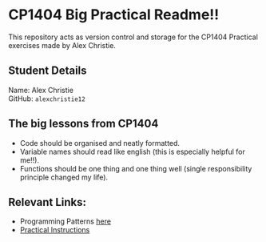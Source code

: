 # CP1404 Big Practical Readme!!
This repository acts as version control and storage for the CP1404 Practical exercises made by Alex
Christie.
## Student Details
Name: Alex Christie  
GitHub: `alexchristie12`  

## The big lessons from CP1404
- Code should be organised and neatly formatted.
- Variable names should read like english (this is especially helpful for me!!).
- Functions should be one thing and one thing well (single responsibility principle changed my life).
## Relevant Links:
- Programming Patterns [here](https://github.com/CP1404/Starter/wiki/Programming-Patterns)
- [Practical Instructions](https://github.com/CP1404/Practicals/tree/master)